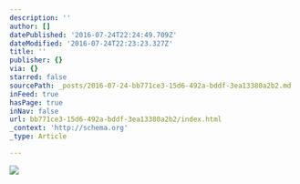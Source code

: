 ```yaml
---
description: ''
author: []
datePublished: '2016-07-24T22:24:49.709Z'
dateModified: '2016-07-24T22:23:23.327Z'
title: ''
publisher: {}
via: {}
starred: false
sourcePath: _posts/2016-07-24-bb771ce3-15d6-492a-bddf-3ea13380a2b2.md
inFeed: true
hasPage: true
inNav: false
url: bb771ce3-15d6-492a-bddf-3ea13380a2b2/index.html
_context: 'http://schema.org'
_type: Article

---
```

![](https://the-grid-user-content.s3-us-west-2.amazonaws.com/671fd7fb-01b9-4738-8397-8f504fb5c7d1.jpg)